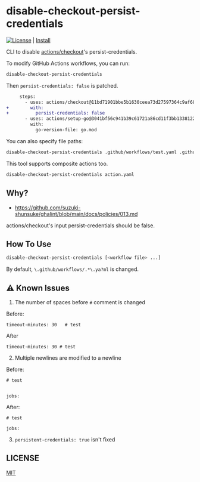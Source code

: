 # disable-checkout-persist-credentials

[![License](http://img.shields.io/badge/license-mit-blue.svg?style=flat-square)](https://raw.githubusercontent.com/suzuki-shunsuke/disable-checkout-persist-credentials/main/LICENSE) | [Install](INSTALL.md)

CLI to disable [actions/checkout](https://github.com/actions/checkout)'s persist-credentials.

To modify GitHub Actions workflows, you can run:

```sh
disable-checkout-persist-credentials
```

Then `persist-credentials: false` is patched.

```diff
     steps:
       - uses: actions/checkout@11bd71901bbe5b1630ceea73d27597364c9af683 # v4.2.2
+        with:
+          persist-credentials: false
       - uses: actions/setup-go@3041bf56c941b39c61721a86cd11f3bb1338122a # v5.2.0
         with:
           go-version-file: go.mod
```

You can also specify file paths:

```sh
disable-checkout-persist-credentials .github/workflows/test.yaml .github/workflows/release.yaml
```

This tool supports composite actions too.

```sh
disable-checkout-persist-credentials action.yaml
```

## Why?

- https://github.com/suzuki-shunsuke/ghalint/blob/main/docs/policies/013.md

actions/checkout's input persist-credentials should be false.

## How To Use

```sh
disable-checkout-persist-credentials [<workflow file> ...]
```

By default, `\.github/workflows/.*\.ya?ml` is changed.

## :warning: Known Issues

1. The number of spaces before `#` comment is changed

Before:

```
timeout-minutes: 30   # test
```

After

```
timeout-minutes: 30 # test
```

2. Multiple newlines are modified to a newline

Before:

```
# test


jobs:
```

After:

```
# test

jobs:
```

3. `persistent-credentials: true` isn't fixed

## LICENSE

[MIT](LICENSE)
